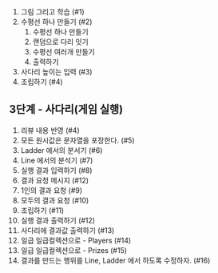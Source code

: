 1. 그림 그리고 학습 (#1)
1. 수평선 하나 만들기 (#2)
    1. 수평선 하나 만들기
    1. 랜덤으로 다리 잇기
    1. 수평선 여러개 만들기
    1. 출력하기 
1. 사다리 높이는 입력 (#3)
1. 조립하기 (#4)

## 3단계 - 사다리(게임 실행)
1. 리뷰 내용 반영 (#4)
1. 모든 원시값은 문자열을 포장한다. (#5) 
1. Ladder 에서의 분서기 (#6) 
1. Line 에서의 분석기 (#7)
1. 실행 결과 입력하기 (#8)
1. 결과 요청 메시지 (#12)
1. 1인의 결과 요청 (#9)
1. 모두의 결과 요청 (#10)
1. 조립하기 (#11)
1. 실행 결과 출력하기 (#12)
1. 사다리에 결과값 출력하기 (#13)
1. 일급 일급컬렉션으로 - Players (#14) 
1. 일급 일급컬렉션으로 - Prizes (#15)
1. 결과를 만드는 행위를 Line, Ladder 에서 하도록 수정하자. (#16) 